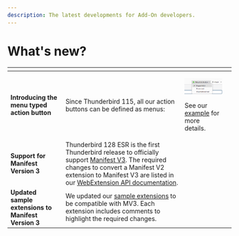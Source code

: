 ```yaml
---
description: The latest developments for Add-On developers.
---
```


# What's new?

<table data-card-size="large" data-view="cards"><thead><tr><th></th><th></th><th></th><th data-hidden data-card-target data-type="content-ref"></th></tr></thead><tbody><tr><td><strong>Introducing the menu typed action button</strong></td><td><p>Since Thunderbird 115, all our action buttons can be defined as menus:</p><p></p></td><td><p><img src="../../.gitbook/assets/image (3).png" alt="">   </p><p></p><p>See our <a href="https://github.com/thunderbird/webext-examples/tree/master/manifest_v2/menuActionButton">example</a> for more details.</p></td><td></td></tr><tr><td><strong>Support for Manifest Version 3</strong></td><td>Thunderbird 128 ESR is the first Thunderbird release to officially support <a href="manifest-v3.md">Manifest V3</a>. The required changes to convert a Manifest V2 extension to Manifest V3 are listed in our <a href="https://webextension-api.thunderbird.net/en/128-esr-mv3/changes/esr128.html">WebExtension API documentation</a>.</td><td><br></td><td></td></tr><tr><td><strong>Updated sample extensions to Manifest Version 3</strong></td><td>We updated our <a href="https://github.com/thunderbird/sample-extensions">sample extensions</a> to be compatible with MV3. Each extension includes comments to highlight the required changes.</td><td></td><td></td></tr></tbody></table>

